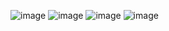 ![image](https://github.com/landris006/pathtracer/assets/92788715/804ac2ed-2b83-48ac-b1d0-95a4d186bac2)
![image](https://github.com/landris006/pathtracer/assets/92788715/7e3d4df4-8721-4317-ac11-88ad56bb89b0)
![image](https://github.com/landris006/pathtracer/assets/92788715/22e250aa-ca1c-433d-adf6-8841d4fdcd0a)
![image](https://github.com/landris006/pathtracer/assets/92788715/c6a18880-c1f0-4db7-a8ae-01f7b149422f)
